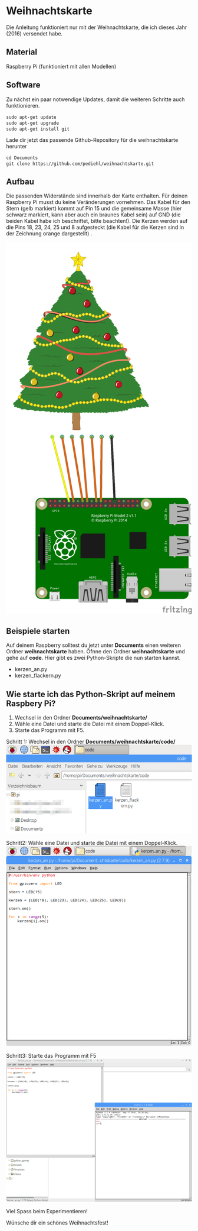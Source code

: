 # Weihnachtskarte

Die Anleitung funktioniert nur mit der Weihnachtskarte, die ich dieses Jahr (2016) versendet habe.

## Material
Raspberry Pi (funktioniert mit allen Modellen)

## Software

Zu nächst ein paar notwendige Updates, damit die weiteren Schritte auch funktionieren.

```
sudo apt-get update
sudo apt-get upgrade
sudo apt-get install git
```

Lade dir jetzt das passende Github-Repository
für die weihnachtskarte herunter

```
cd Documents
git clone https://github.com/pediehl/weihnachtskarte.git
```
## Aufbau

Die passenden Widerstände sind innerhalb der Karte enthalten.
Für deinen Raspberry Pi musst du keine Veränderungen vornehmen. Das Kabel für den Stern (gelb markiert) kommt auf Pin 15 und die gemeinsame Masse (hier schwarz markiert, kann aber auch ein braunes Kabel sein) auf GND (die beiden Kabel habe ich beschriftet, bitte beachten!). Die Kerzen werden auf die Pins 18, 23, 24, 25 und 8 aufgesteckt (die Kabel für die Kerzen sind in der Zeichnung orange dargestellt) .

![](images/weihnachtskarte_Steckplatine.png)

## Beispiele starten
Auf deinem Raspberry solltest du jetzt unter **Documents** einen weiteren Ordner **weihnachtskarte** haben. Öfnne den Ordner **weihnachtskarte** und gehe auf **code**. Hier gibt es zwei Python-Skripte die nun starten kannst.

* kerzen_an.py
* kerzen_flackern.py

## Wie starte ich das Python-Skript auf meinem Raspbery Pi?
1. Wechsel in den Ordner **Documents/weihnachtskarte/**
2. Wähle eine Datei und starte die Datei mit einem Doppel-Klick.
3. Starte das Programm mit F5.

Schritt 1: Wechsel in den Ordner **Documents/weihnachtskarte/code/**
![Schritt 1](images/file_ordner_documents_weihnachtskarte_code.png)

Schritt2: Wähle eine Datei und starte die Datei mit einem Doppel-Klick.
![Schritt 2](images/python_open.png)

Schritt3: Starte das Programm mit F5
![Schritt 3](images/python_start.png)

Viel Spass beim Experimentieren!

Wünsche dir ein schönes Weihnachtsfest!
